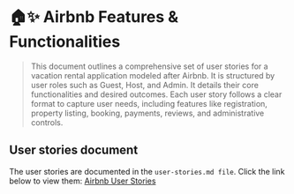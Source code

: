 # 🏠✨ Airbnb Features & Functionalities
> This document outlines a comprehensive set of user stories for a vacation rental application modeled after Airbnb. It is structured by user roles such as Guest, Host, and Admin. It details their core functionalities and desired outcomes. Each user story follows a clear format to capture user needs, including features like registration, property listing, booking, payments, reviews, and administrative controls. 

## User stories document
The user stories are documented in the `user-stories.md file`. Click the link below to view them:
[Airbnb User Stories](./user-stories.md)